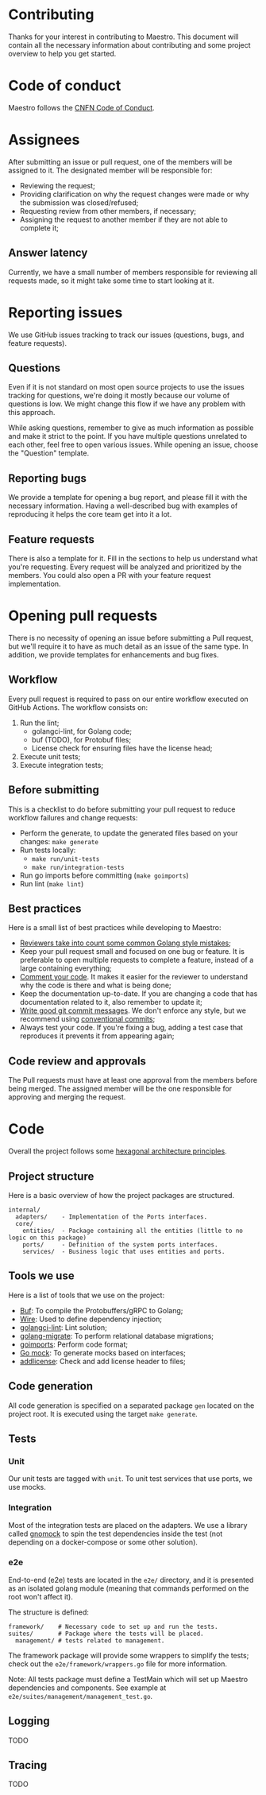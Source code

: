 # Contributing
Thanks for your interest in contributing to Maestro. This document will contain
all the necessary information about contributing and some project overview to help
you get started.

# Code of conduct
Maestro follows the [CNFN Code of Conduct](https://github.com/cncf/foundation/blob/master/code-of-conduct.md).

# Assignees
After submitting an issue or pull request, one of the members will be assigned
to it. The designated member will be responsible for:
* Reviewing the request;
* Providing clarification on why the request changes were made or why the
  submission was closed/refused;
* Requesting review from other members, if necessary;
* Assigning the request to another member if they are not able to complete it;

## Answer latency
Currently, we have a small number of members responsible for reviewing all
requests made, so it might take some time to start looking at it.

# Reporting issues
We use GitHub issues tracking to track our issues (questions, bugs, and
feature requests).

## Questions
Even if it is not standard on most open source projects to use the issues
tracking for questions, we're doing it mostly because our volume of questions is
low. We might change this flow if we have any problem with this approach.

While asking questions, remember to give as much information as possible and
make it strict to the point. If you have multiple questions unrelated to each
other, feel free to open various issues. While opening an issue, choose the
"Question" template.

## Reporting bugs
We provide a template for opening a bug report, and please fill it with the
necessary information. Having a well-described bug with examples of reproducing
it helps the core team get into it a lot.

## Feature requests
There is also a template for it. Fill in the sections to help us understand what
you're requesting. Every request will be analyzed and prioritized by the
members. You could also open a PR with your feature request implementation.

# Opening pull requests
There is no necessity of opening an issue before submitting a Pull request, but
we'll require it to have as much detail as an issue of the same type.
In addition, we provide templates for enhancements and bug fixes.

## Workflow
Every pull request is required to pass on our entire workflow executed on
GitHub Actions. The workflow consists on:
1. Run the lint;
    * golangci-lint, for Golang code;
    * buf (TODO), for Protobuf files;
    * License check for ensuring files have the license head;
2. Execute unit tests;
3. Execute integration tests;

## Before submitting
This is a checklist to do before submitting your pull request to reduce workflow
failures and change requests:

* Perform the generate, to update the generated files based on your changes:
`make generate`
* Run tests locally:
    * `make run/unit-tests`
    * `make run/integration-tests`
* Run go imports before committing (`make goimports`)
* Run lint (`make lint`)

## Best practices
Here is a small list of best practices while developing to Maestro:

* [Reviewers take into count some common Golang style mistakes](https://github.com/golang/go/wiki/CodeReviewComments);
* Keep your pull request small and focused on one bug or feature. It is
  preferable to open multiple requests to complete a feature, instead of a large
  containing everything;
* [Comment your code](http://blog.golang.org/godoc-documenting-go-code). It makes it easier for the reviewer to understand why the
  code is there and what is being done;
* Keep the documentation up-to-date. If you are changing a code that has
  documentation related to it, also remember to update it;
* [Write good git commit messages](https://chris.beams.io/posts/git-commit/). We don't enforce any style, but we recommend
  using [conventional commits](https://www.conventionalcommits.org/en/v1.0.0/);
* Always test your code. If you're fixing a bug, adding a test case that
  reproduces it prevents it from appearing again;

## Code review and approvals
The Pull requests must have at least one approval from the members before being
merged. The assigned member will be the one responsible for approving and
merging the request.

# Code
Overall the project follows some [hexagonal architecture principles](https://en.wikipedia.org/wiki/Hexagonal_architecture_(software)).

## Project structure
Here is a basic overview of how the project packages are structured.
```
internal/
  adapters/    - Implementation of the Ports interfaces.
  core/
    entities/  - Package containing all the entities (little to no logic on this package)
    ports/     - Definition of the system ports interfaces.
    services/  - Business logic that uses entities and ports.
```

## Tools we use
Here is a list of tools that we use on the project:

* [Buf](https://github.com/bufbuild/buf): To compile the Protobuffers/gRPC to Golang;
* [Wire](https://github.com/google/wire): Used to define dependency injection;
* [golangci-lint](https://github.com/golangci/golangci-lint): Lint solution;
* [golang-migrate](https://github.com/golang-migrate/migrate): To perform relational database migrations;
* [goimports](https://pkg.go.dev/golang.org/x/tools/cmd/goimports): Perform code format;
* [Go mock](https://github.com/golang/mock): To generate mocks based on interfaces;
* [addlicense](https://github.com/google/addlicense): Check and add license header to files;

## Code generation
All code generation is specified on a separated package `gen` located on the
project root. It is executed using the target `make generate`.

## Tests
### Unit
Our unit tests are tagged with `unit`. To unit test services that use ports,
we use mocks.

### Integration
Most of the integration tests are placed on the adapters. We use a library
called [gnomock](https://github.com/orlangure/gnomock) to spin the test dependencies inside the test (not depending on
a docker-compose or some other solution).

### e2e
End-to-end (e2e) tests are located in the `e2e/` directory, and it is presented
as an isolated golang module (meaning that commands performed on the root won't
affect it).

The structure is defined:
```
framework/    # Necessary code to set up and run the tests.
suites/       # Package where the tests will be placed.
  management/ # tests related to management.
```

The framework package will provide some wrappers to simplify the tests;
check out the `e2e/framework/wrappers.go` file for more information.

Note: All tests package must define a TestMain which will set up Maestro
dependencies and components. See example at `e2e/suites/management/management_test.go`.

## Logging
TODO

## Tracing
TODO
